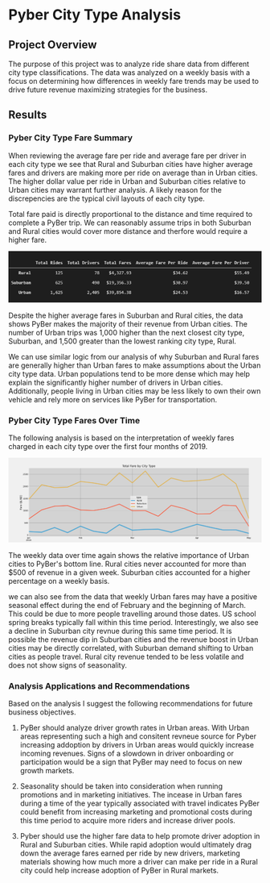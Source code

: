 # Pyber City Type Analysis
## Project Overview
The purpose of this project was to analyze ride share data from different city type classifications. The data was analyzed on a weekly basis with a focus on determining how differences in weekly fare trends may be used to drive future revenue maximizing strategies for the business. 

## Results 
### Pyber City Type Fare Summary
When reviewing the average fare per ride and average fare per driver in each city type we see that Rural and Suburban cities have higher average fares and drivers are making more per ride on average than in Urban cities. The higher dollar value per ride in Urban and Suburban cities relative to Urban cities may warrant further analysis. A likely reason for the discrepencies are the typical civil layouts of each city type. 

Total fare paid is directly proportional to the distance and time required to complete a PyBer trip. We can reasonably assume trips in both Suburban and Rural cities would cover more distance and therfore would require a higher fare.

!["Pyber City Type Summary Data"](analysis/pyber_city_type_summary.PNG)

Despite the higher average fares in Suburban and Rural cities, the data shows PyBer makes the majority of their revenue from Urban cities. The number of Urban trips was 1,000 higher than the next closest city type, Suburban, and 1,500 greater than the lowest ranking city type, Rural. 

We can use similar logic from our analysis of why Suburban and Rural fares are generally higher than Urban fares to make assumptions about the Urban city type data. Urban populations tend to be more dense which may help explain the significantly higher number of drivers in Urban cities. Additionally, people living in Urban cities may be less likely to own their own vehicle and rely more on services like PyBer for transportation. 

### Pyber City Type Fares Over Time
The following analysis is based on the interpretation of weekly fares charged in each city type over the first four months of 2019. 

!["Pyber Weekly Fares by City Type"](analysis/PyBer_fare_summary.png)

The weekly data over time again shows the relative importance of Urban cities to PyBer's bottom line. Rural cities never accounted for more than $500 of revenue in a given week. Suburban cities accounted for a higher percentage on a weekly basis. 

we can also see from the data that weekly Urban fares may have a positive seasonal effect during the end of February and the beginning of March. This could be due to more people travelling around those dates. US school spring breaks typically fall within this time period. Interestingly, we also see a decline in Suburban city revnue during this same time period. It is possible the revenue dip in Suburban cities and the revenue boost in Urban cities may be directly correlated, with Suburban demand shifting to Urban cities as people travel. Rural city revenue tended to be less volatile and does not show signs of seasonality. 
  
### Analysis Applications and Recommendations
Based on the analysis I suggest the following recommendations for future business objectives. 

1) PyBer should analyze driver growth rates in Urban areas. With Urban areas representing such a high and consitent revneue source for Pyber increasing addoption by drivers in Urban areas would quickly increase incoming revenues. Signs of a slowdown in driver onboarding or participation would be a sign that PyBer may need to focus on new growth markets. 

2) Seasonality should be taken into consideration when running promotions and in marketing initiatives. The incease in Urban fares during a time of the year typically associated with travel indicates PyBer could benefit from increasing marketing and promotional costs during this time period to acquire more riders and increase driver pools. 

3) Pyber should use the higher fare data to help promote driver adoption in Rural and Suburban cities. While rapid adoption would ultimately drag down the average fares earned per ride by new drivers, marketing materials showing how much more a driver can make per ride in a Rural city could help increase adoption of PyBer in Rural markets. 
